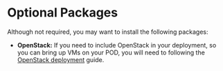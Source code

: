 # Optional Packages

Although not required, you may want to install the following packages:

* **OpenStack:** If you need to include OpenStack in your deployment,
  so you can bring up VMs on your POD, you will need to following the
  [OpenStack deployment](openstack-helm.md) guide.
